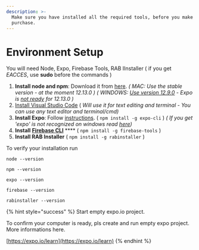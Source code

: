 ```yaml
---
description: >-
  Make sure you have installed all the required tools, before you make a
  purchase.
---
```


# Environment Setup



You will need Node, Expo, Firebase Tools, RAB IInstaller \( if you get _EACCES_, use **sudo** before the commands \)

1. **Install node and npm**: Download it from [here](https://nodejs.org/en/).  _\( MAC:  Use the stable version - at the moment 12.13.0 \) \( WINDOWS:_ [_Use version 12.9.0_](https://nodejs.org/dist/v12.9.0/node-v12.9.0-x86.msi) _- Expo is_ [_not ready_](https://github.com/expo/expo-cli/issues/1074#issuecomment-541283851) _for 12.13.0 \)_
2. [Install Visual Studio Code](https://code.visualstudio.com/)  \( _Will use it for text editing and terminal - You can use any text editor and terminal/cmd\)_
3. **Install Expo**: Follow [instructions](https://docs.expo.io/versions/v35.0.0/get-started/installation/). \( `npm install -g expo-cli` \)  _\( If you get 'expo' is not recognized on windows read_ [_here_](https://stackoverflow.com/a/55196790)_\)_ 
4. **Install** [**Firebase CLI**](https://firebase.google.com/docs/cli) ****  \( `npm install -g firebase-tools` \)
5. **Install RAB Installer** \( `npm install -g rabinstaller` \)



To verify your installation run

```text
node --version

npm --version

expo --version

firebase --version

rabinstaller --version
```

{% hint style="success" %}
Start empty expo.io project. 

To confirm your computer is ready, pls create and run empty expo project. More informations here.   
  
[https://expo.io/learn](https://expo.io/learn)
{% endhint %}

